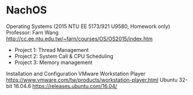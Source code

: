 # NachOS
Operating Systems (2015 NTU EE 5173/921 U9580, Homework only)
Professor: Farn Wang
http://cc.ee.ntu.edu.tw/~farn/courses/OS/OS2015/index.htm

* Project 1: Thread Management
* Project 2: System Call & CPU Scheduling
* Project 3: Memory management

Installation and Configuration
VMware Workstation Player
https://www.vmware.com/tw/products/workstation-player.html
Ubuntu 32-bit 16.04.6
https://releases.ubuntu.com/16.04/



